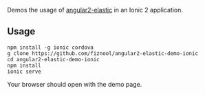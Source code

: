 Demos the usage of [angular2-elastic](https://github.com/fiznool/angular2-elastic) in an Ionic 2 application.

## Usage

```
npm install -g ionic cordova
g clone https://github.com/fiznool/angular2-elastic-demo-ionic
cd angular2-elastic-demo-ionic
npm install
ionic serve
```

Your browser should open with the demo page.
